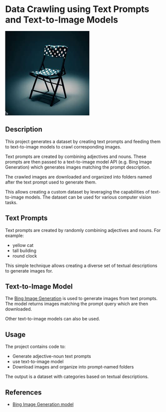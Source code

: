 # Data Crawling using Text Prompts and Text-to-Image Models
![Histopathology Image Retrieval](sample.jpg)
## Description

This project generates a dataset by creating text prompts and feeding them to text-to-image models to crawl corresponding images.

Text prompts are created by combining adjectives and nouns. These prompts are then passed to a text-to-image model API (e.g. Bing Image Generation) which generates images matching the prompt description. 

The crawled images are downloaded and organized into folders named after the text prompt used to generate them.

This allows creating a custom dataset by leveraging the capabilities of text-to-image models. The dataset can be used for various computer vision tasks.

## Text Prompts  

Text prompts are created by randomly combining adjectives and nouns. For example:

- yellow cat
- tall building
- round clock

This simple technique allows creating a diverse set of textual descriptions to generate images for.

## Text-to-Image Model

The [Bing Image Generation](https://www.bing.com/images/create) is used to generate images from text prompts. The model returns images matching the prompt query which are then downloaded.

Other text-to-image models can also be used.

## Usage

The project contains code to:

- Generate adjective-noun text prompts
- use text-to-image model
- Download images and organize into prompt-named folders 

The output is a dataset with categories based on textual descriptions. 

## References

- [Bing Image Generation model](https://www.bing.com/images/create)
